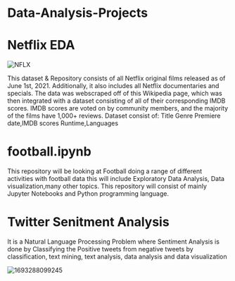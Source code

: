 # Data-Analysis-Projects
# Netflix EDA 

![NFLX](https://github.com/soham7998/Data-Analysis-Projects/assets/112894790/3b070b75-8717-4133-bed6-fdf62fd6a790)

This dataset & Repository consists of all Netflix original films released as of June 1st, 2021. Additionally, it also includes all Netflix documentaries and specials. The data was webscraped off of this Wikipedia page, which was then integrated with a dataset consisting of all of their corresponding IMDB scores. IMDB scores are voted on by community members, and the majority of the films have 1,000+ reviews.
Dataset consist of:
Title
Genre
Premiere date,IMDB scores
Runtime,Languages

# football.ipynb
This repository will be looking at Football doing a range of different activities with football data this will include Exploratory Data Analysis, Data visualization,many other topics. This repository will consist of mainly Jupyter Notebooks and Python programming language.

# Twitter Senitment Analysis
It is a Natural Language Processing Problem where Sentiment Analysis is done by Classifying the Positive tweets from negative tweets by classification, text mining, text analysis, data analysis and data visualization

![1693288099245](https://github.com/soham7998/Data-Analysis-Projects/assets/112894790/594eca24-9c82-4a95-8642-c283d2155d71)


